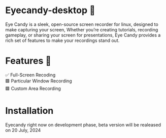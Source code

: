 # Eyecandy-desktop 🍭
Eye Candy is a sleek, open-source screen recorder for linux, designed to make capturing your screen, Whether you’re creating tutorials, recording gameplay, or sharing your screen for presentations, Eye Candy provides a rich set of features to make your recordings stand out. 

# Features 🔭
✅ Full-Screen Recoding <br>
🟩 Particular Window Recording <br>
🟩 Custom Area Recording

# Installation
Eyecandy right now on development phase, beta version will be realeased on 20 July, 2024
